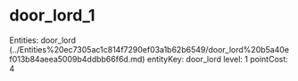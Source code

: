 # door_lord_1

Entities: door_lord (../Entities%20ec7305ac1c814f7290ef03a1b62b6549/door_lord%20b5a40ef013b84aeea5009b4ddbb66f6d.md)
entityKey: door_lord
level: 1
pointCost: 4

[](door_lord_1%20e1486e1823e34232a28ef27b6f5dcb17/Untitled%205c40dcca05724f86a58a84ae90878852.md)